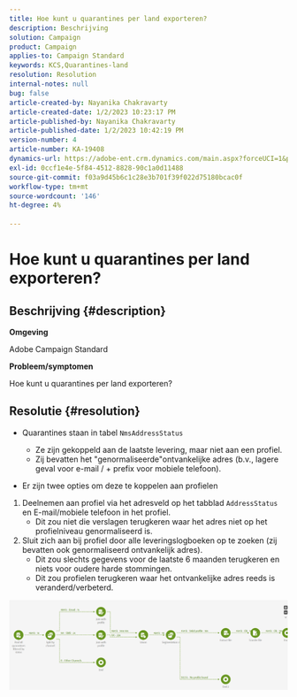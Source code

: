 ```yaml
---
title: Hoe kunt u quarantines per land exporteren?
description: Beschrijving
solution: Campaign
product: Campaign
applies-to: Campaign Standard
keywords: KCS,Quarantines-land
resolution: Resolution
internal-notes: null
bug: false
article-created-by: Nayanika Chakravarty
article-created-date: 1/2/2023 10:23:17 PM
article-published-by: Nayanika Chakravarty
article-published-date: 1/2/2023 10:42:19 PM
version-number: 4
article-number: KA-19408
dynamics-url: https://adobe-ent.crm.dynamics.com/main.aspx?forceUCI=1&pagetype=entityrecord&etn=knowledgearticle&id=94c3250c-ec8a-ed11-81ac-6045bd006c82
exl-id: 0ccf1e4e-5f84-4512-8828-90c1a0d11488
source-git-commit: f03a9d45b6c1c28e3b701f39f022d75180bcac0f
workflow-type: tm+mt
source-wordcount: '146'
ht-degree: 4%

---
```


# Hoe kunt u quarantines per land exporteren?

## Beschrijving {#description}


<b>Omgeving</b>

Adobe Campaign Standard

<b>Probleem/symptomen</b>

Hoe kunt u quarantines per land exporteren?


## Resolutie {#resolution}


- Quarantines staan in tabel `NmsAddressStatus`
   - Ze zijn gekoppeld aan de laatste levering, maar niet aan een profiel.
   - Zij bevatten het &quot;genormaliseerde&quot;ontvankelijke adres (b.v., lagere geval voor e-mail / + prefix voor mobiele telefoon).


- Er zijn twee opties om deze te koppelen aan profielen


1. Deelnemen aan profiel via het adresveld op het tabblad `AddressStatus` en E-mail/mobiele telefoon in het profiel.
   - Dit zou niet die verslagen terugkeren waar het adres niet op het profielniveau genormaliseerd is.
2. Sluit zich aan bij profiel door alle leveringslogboeken op te zoeken (zij bevatten ook genormaliseerd ontvankelijk adres).
   - Dit zou slechts gegevens voor de laatste 6 maanden terugkeren en niets voor oudere harde stommingen.
   - Dit zou profielen terugkeren waar het ontvankelijke adres reeds is veranderd/verbeterd.


![](assets/9aa27d94-2bce-ec11-a7b5-0022480a8e40.png)

